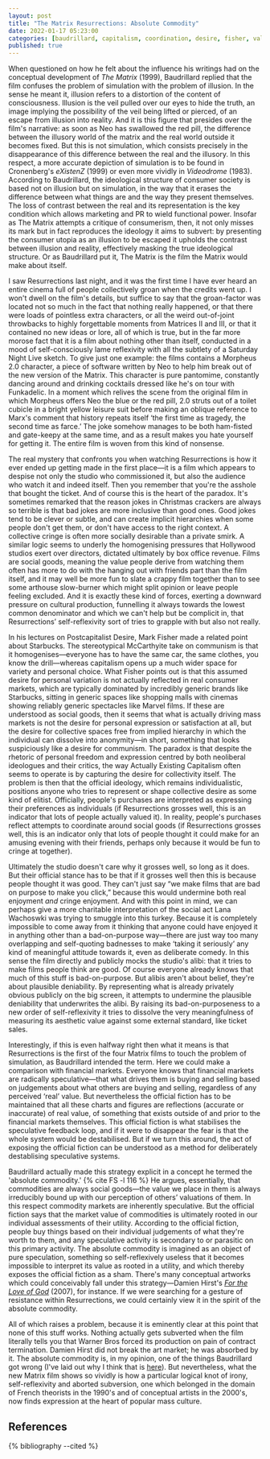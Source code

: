 ```yaml
---
layout: post
title: "The Matrix Resurrections: Absolute Commodity"
date: 2022-01-17 05:23:00
categories: [baudrillard, capitalism, coordination, desire, fisher, value]
published: true
---
```


When questioned on how he felt about the influence his writings had on the conceptual development of _The Matrix_ (1999), Baudrillard replied that the film confuses the problem of simulation with the problem of illusion. In the sense he meant it, illusion refers to a distortion of the content of consciousness. Illusion is the veil pulled over our eyes to hide the truth, an image implying the possibility of the veil being lifted or pierced, of an escape from illusion into reality. And it is this figure that presides over the film's narrative: as soon as Neo has swallowed the red pill, the difference between the illusory world of the matrix and the real world outside it becomes fixed. But this is not simulation, which consists precisely in the disappearance of this difference between the real and the illusory. In this respect, a more accurate depiction of simulation is to be found in Cronenberg's _eXistenZ_ (1999) or even more vividly in _Videodrome_ (1983). According to Baudrillard, the ideological structure of consumer society is based not on illusion but on simulation, in the way that it erases the difference between what things are and the way they present themselves. The loss of contrast between the real and its representation is the key condition which allows marketing and PR to wield functional power. Insofar as The Matrix attempts a critique of consumerism, then, it not only misses its mark but in fact reproduces the ideology it aims to subvert: by presenting the consumer utopia as an illusion to be escaped it upholds the contrast between illusion and reality, effectively masking the true ideological structure. Or as Baudrillard put it, The Matrix is the film the Matrix would make about itself.

<!--more-->

I saw Resurrections last night, and it was the first time I have ever heard an entire cinema full of people collectively groan when the credits went up. I won't dwell on the film's details, but suffice to say that the groan-factor was located not so much in the fact that nothing really happened, or that there were loads of pointless extra characters, or all the weird out-of-joint throwbacks to highly forgettable moments from Matrices II and III, or that it contained no new ideas or lore, all of which is true, but in the far more morose fact that it is a film about nothing other than itself, conducted in a mood of self-consciously lame reflexivity with all the subtlety of a Saturday Night Live sketch. To give just one example: the films contains a Morpheus 2.0 character, a piece of software written by Neo to help him break out of the new version of the Matrix. This character is pure pantomime, constantly dancing around and drinking cocktails dressed like he's on tour with Funkadelic. In a moment which relives the scene from the original film in which Morpheus offers Neo the blue or the red pill, 2.0 struts out of a toilet cubicle in a bright yellow leisure suit before making an oblique reference to Marx's comment that history repeats itself ‘the first time as tragedy, the second time as farce.’ The joke somehow manages to be both ham-fisted and gate-keepy at the same time, and as a result makes you hate yourself for getting it. The entire film is woven from this kind of nonsense.

The real mystery that confronts you when watching Resurrections is how it ever ended up getting made in the first place—it is a film which appears to despise not only the studio who commissioned it, but also the audience who watch it and indeed itself. Then you remember that you're the asshole that bought the ticket. And of course this is the heart of the paradox. It's sometimes remarked that the reason jokes in Christmas crackers are always so terrible is that bad jokes are more inclusive than good ones. Good jokes tend to be clever or subtle, and can create implicit hierarchies when some people don't get them, or don't have access to the right context. A collective cringe is often more socially desirable than a private smirk. A similar logic seems to underly the homogenising pressures that Hollywood studios exert over directors, dictated ultimately by box office revenue. Films are social goods, meaning the value people derive from watching them often has more to do with the hanging out with friends part than the film itself, and it may well be more fun to slate a crappy film together than to see some arthouse slow-burner which might split opinion or leave people feeling excluded. And it is exactly these kind of forces, exerting a downward pressure on cultural production, funnelling it always towards the lowest common denominator and which we can't help but be complicit in, that Resurrections’ self-reflexivity sort of tries to grapple with but also not really.

In his lectures on Postcapitalist Desire, Mark Fisher made a related point about Starbucks. The stereotypical McCarthyite take on communism is that it homogenises—everyone has to have the same car, the same clothes, you know the drill—whereas capitalism opens up a much wider space for variety and personal choice. What Fisher points out is that this assumed desire for personal variation is not actually reflected in real consumer markets, which are typically dominated by incredibly generic brands like Starbucks, sitting in generic spaces like shopping malls with cinemas showing reliably generic spectacles like Marvel films. If these are understood as social goods, then it seems that what is actually driving mass markets is not the desire for personal expression or satisfaction at all, but the desire for collective spaces free from implied hierarchy in which the individual can dissolve into anonymity—in short, something that looks suspiciously like a desire for communism. The paradox is that despite the rhetoric of personal freedom and expression centred by both neoliberal ideologues and their critics, the way Actually Existing Capitalism often seems to operate is by capturing the desire for collectivity itself. The problem is then that the official ideology, which remains individualistic, positions anyone who tries to represent or shape collective desire as some kind of elitist. Officially, people's purchases are interpreted as expressing their preferences as individuals (if Resurrections grosses well, this is an indicator that lots of people actually valued it). In reality, people's purchases reflect attempts to coordinate around social goods (if Resurrections grosses well, this is an indicator only that lots of people thought it could make for an amusing evening with their friends, perhaps only because it would be fun to cringe at together).

Ultimately the studio doesn't care why it grosses well, so long as it does. But their official stance has to be that if it grosses well then this is because people thought it was good. They can't just say “we make films that are bad on purpose to make you click,” because this would undermine both real enjoyment _and_ cringe enjoyment. And with this point in mind, we can perhaps give a more charitable interpretation of the social act Lana Wachoswki was trying to smuggle into this turkey. Because it is completely impossible to come away from it thinking that anyone could have enjoyed it in anything other than a bad-on-purpose way—there are just way too many overlapping and self-quoting badnesses to make ‘taking it seriously’ any kind of meaningful attitude towards it, even as deliberate comedy. In this sense the film directly and publicly mocks the studio's alibi: that it tries to make films people think are good. Of course everyone already knows that much of this stuff is bad-on-purpose. But alibis aren't about belief, they're about plausible deniability. By representing what is already privately obvious publicly on the big screen, it attempts to undermine the plausible deniability that underwrites the alibi. By raising its bad-on-purposeness to a new order of self-reflexivity it tries to dissolve the very meaningfulness of measuring its aesthetic value against some external standard, like ticket sales.

Interestingly, if this is even halfway right then what it means is that Resurrections is the first of the four Matrix films to touch the problem of simulation, as Baudrillard intended the term. Here we could make a comparison with financial markets. Everyone knows that financial markets are radically speculative—that what drives them is buying and selling based on judgements about what others are buying and selling, regardless of any perceived ‘real’ value. But nevertheless the official fiction has to be maintained that all these charts and figures are reflections (accurate or inaccurate) of real value, of something that exists outside of and prior to the financial markets themselves. This official fiction is what stabilises the speculative feedback loop, and if it were to disappear the fear is that the whole system would be destabilised. But if we turn this around, the act of exposing the official fiction can be understood as a method for deliberately destablising speculative systems.

Baudrillard actually made this strategy explicit in a concept he termed the 'absolute commodity.' {% cite FS -l 116 %} He argues, essentially, that commodities are always social goods—the value we place in them is always irreducibly bound up with our perception of others’ valuations of them. In this respect commodity markets are inherently speculative. But the official fiction says that the market value of commodities is ultimately rooted in our individual assessments of their utility. According to the official fiction, people buy things based on their individual judgements of what they're worth to them, and any speculative activity is secondary to or parasitic on this primary activity. The absolute commodity is imagined as an object of pure speculation, something so self-reflexively useless that it becomes impossible to interpret its value as rooted in a utility, and which thereby exposes the official fiction as a sham. There's many conceptual artworks which could conceivably fall under this strategy—Damien Hirst's [_For the Love of God_](https://en.wikipedia.org/wiki/For_the_Love_of_God) (2007), for instance. If we were searching for a gesture of resistance within Resurrections, we could certainly view it in the spirit of the absolute commodity.

All of which raises a problem, because it is eminently clear at this point that none of this stuff works. Nothing actually gets subverted when the film literally tells you that Warner Bros forced its production on pain of contract termination. Damien Hirst did not break the art market; he was absorbed by it. The absolute commodity is, in my opinion, one of the things Baudrillard got wrong (I've laid out why I think that is [here]({{site.baseurl}}/2022/01/03/baudrillard-subject.html)). But nevertheless, what the new Matrix film shows so vividly is how a particular logical knot of irony, self-reflexivity and aborted subversion, one which belonged in the domain of French theorists in the 1990's and of conceptual artists in the 2000's, now finds expression at the heart of popular mass culture.

## References
{% bibliography --cited %}
